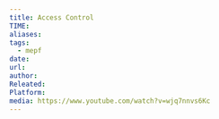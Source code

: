 ```yaml
---
title: Access Control
TIME:
aliases:
tags:
  - mepf
date:
url:
author:
Releated:
Platform:
media: https://www.youtube.com/watch?v=wjq7nnvs6Kc
---
```


